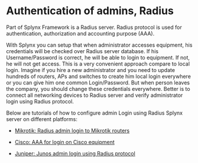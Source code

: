 Authentication of admins, Radius
==========

Part of Splynx Framework is a Radius server. Radius protocol is used for authentication, authorization and accounting purpose (AAA).

With Splynx you can setup that when administrator accesses equipment, his credentials will be checked over Radius server database. If his Username/Password is correct, he will be able to login to equipment. If not, he will not get access. This is a very convenient approach compare to local login. Imagine if you hire a new administrator and you need to update hundreds of routers, APs and switches to create him local login everywhere or you can give him one common Login/Password. But when person leaves the company, you should change these credentials everywhere. Better is to connect all networking devices to Radius server and verify administrator login using Radius protocol.

Below are tutorials of how to configure admin Login using Radius Splynx server on different platforms:

* [Mikrotik: Radius admin login to Mikrotik routers](admin_login_to_mikrotik/admin_login_to_mikrotik.md)

* [Cisco: AAA for login on Cisco equipment](admin_login_to_cisco/admin_login_to_cisco.md)

* [Juniper: Junos admin login using Radius protocol](admin_login_to_juniper/admin_login_to_juniper.md)
